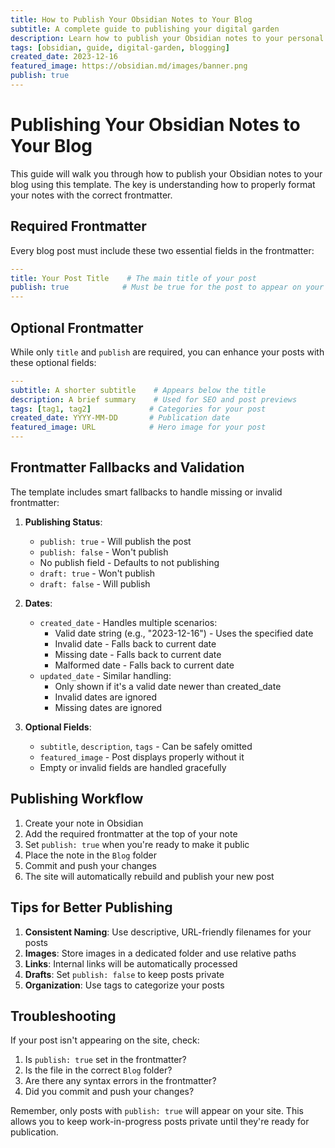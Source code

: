 ```yaml
---
title: How to Publish Your Obsidian Notes to Your Blog
subtitle: A complete guide to publishing your digital garden
description: Learn how to publish your Obsidian notes to your personal blog using this template, including all the necessary frontmatter configurations.
tags: [obsidian, guide, digital-garden, blogging]
created_date: 2023-12-16
featured_image: https://obsidian.md/images/banner.png
publish: true
---
```


# Publishing Your Obsidian Notes to Your Blog

This guide will walk you through how to publish your Obsidian notes to your blog using this template. The key is understanding how to properly format your notes with the correct frontmatter.

## Required Frontmatter

Every blog post must include these two essential fields in the frontmatter:

```yaml
---
title: Your Post Title    # The main title of your post
publish: true            # Must be true for the post to appear on your site
---
```

## Optional Frontmatter

While only `title` and `publish` are required, you can enhance your posts with these optional fields:

```yaml
---
subtitle: A shorter subtitle    # Appears below the title
description: A brief summary    # Used for SEO and post previews
tags: [tag1, tag2]             # Categories for your post
created_date: YYYY-MM-DD       # Publication date
featured_image: URL            # Hero image for your post
---
```

## Frontmatter Fallbacks and Validation

The template includes smart fallbacks to handle missing or invalid frontmatter:

1. **Publishing Status**:
   - `publish: true` - Will publish the post
   - `publish: false` - Won't publish
   - No publish field - Defaults to not publishing
   - `draft: true` - Won't publish
   - `draft: false` - Will publish

2. **Dates**:
   - `created_date` - Handles multiple scenarios:
     - Valid date string (e.g., "2023-12-16") - Uses the specified date
     - Invalid date - Falls back to current date
     - Missing date - Falls back to current date
     - Malformed date - Falls back to current date
   - `updated_date` - Similar handling:
     - Only shown if it's a valid date newer than created_date
     - Invalid dates are ignored
     - Missing dates are ignored

3. **Optional Fields**:
   - `subtitle`, `description`, `tags` - Can be safely omitted
   - `featured_image` - Post displays properly without it
   - Empty or invalid fields are handled gracefully


## Publishing Workflow

1. Create your note in Obsidian
2. Add the required frontmatter at the top of your note
3. Set `publish: true` when you're ready to make it public
4. Place the note in the `Blog` folder
5. Commit and push your changes
6. The site will automatically rebuild and publish your new post

## Tips for Better Publishing

1. **Consistent Naming**: Use descriptive, URL-friendly filenames for your posts
2. **Images**: Store images in a dedicated folder and use relative paths
3. **Links**: Internal links will be automatically processed
4. **Drafts**: Set `publish: false` to keep posts private
5. **Organization**: Use tags to categorize your posts


## Troubleshooting

If your post isn't appearing on the site, check:

1. Is `publish: true` set in the frontmatter?
2. Is the file in the correct `Blog` folder?
3. Are there any syntax errors in the frontmatter?
4. Did you commit and push your changes?

Remember, only posts with `publish: true` will appear on your site. This allows you to keep work-in-progress posts private until they're ready for publication. 
